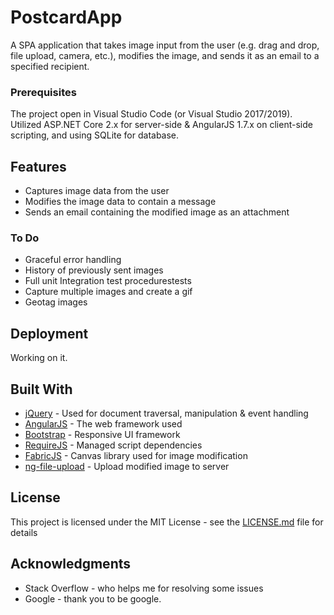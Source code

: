 # PostcardApp

A SPA application that takes image input from the user (e.g. drag and drop, file upload, camera, etc.), modifies the image, and sends it as an email to a specified recipient.

### Prerequisites

The project open in Visual Studio Code (or Visual Studio 2017/2019). Utilized ASP.NET Core 2.x for server-side & AngularJS 1.7.x on client-side scripting, and using SQLite for database.

## Features

- Captures image data from the user
- Modifies the image data to contain a message
- Sends an email containing the modified image as an attachment

### To Do

- Graceful error handling
- History of previously sent images
- Full unit Integration test procedurestests
- Capture multiple images and create a gif
- Geotag images

## Deployment

Working on it.

## Built With

* [jQuery](https://jquery.com/) - Used for document traversal, manipulation & event handling
* [AngularJS](https://angularjs.org/) - The web framework used
* [Bootstrap](https://getbootstrap.com/) - Responsive UI framework
* [RequireJS](https://requirejs.org/) - Managed script dependencies
* [FabricJS](http://fabricjs.com/) - Canvas library used for image modification
* [ng-file-upload](https://github.com/danialfarid/ng-file-upload) - Upload modified image to server

## License

This project is licensed under the MIT License - see the [LICENSE.md](LICENSE) file for details

## Acknowledgments

* Stack Overflow - who helps me for resolving some issues
* Google - thank you to be google.
